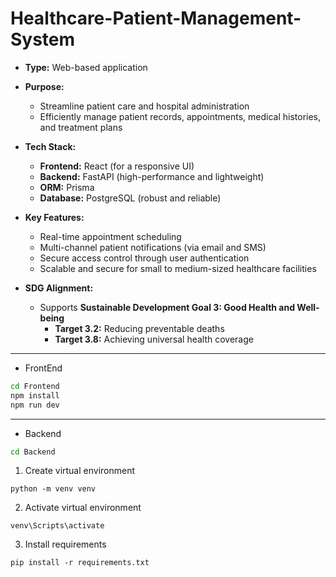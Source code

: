 # Healthcare-Patient-Management-System 

- **Type:** Web-based application

- **Purpose:**
  - Streamline patient care and hospital administration
  - Efficiently manage patient records, appointments, medical histories, and treatment plans

- **Tech Stack:**
  - **Frontend:** React (for a responsive UI)
  - **Backend:** FastAPI (high-performance and lightweight)
  - **ORM:** Prisma
  - **Database:** PostgreSQL (robust and reliable)

- **Key Features:**
  - Real-time appointment scheduling
  - Multi-channel patient notifications (via email and SMS)
  - Secure access control through user authentication
  - Scalable and secure for small to medium-sized healthcare facilities

- **SDG Alignment:**
  - Supports **Sustainable Development Goal 3: Good Health and Well-being**
    - **Target 3.2:** Reducing preventable deaths
    - **Target 3.8:** Achieving universal health coverage

---

- FrontEnd

```sh
cd Frontend
npm install
npm run dev
```

---

- Backend

```sh
cd Backend
```

1. Create virtual environment
```
python -m venv venv
```

2. Activate virtual environment
```
venv\Scripts\activate
```

3. Install requirements
```
pip install -r requirements.txt
```

